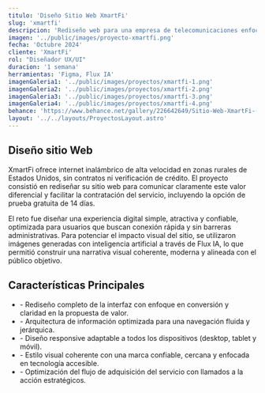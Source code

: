 ```yaml
---
titulo: 'Diseño Sitio Web XmartFi'
slug: 'xmartfi'
descripcion: 'Rediseño web para una empresa de telecomunicaciones enfocada en brindar conectividad a zonas rurales en Estados Unidos, con una propuesta visual clara, cercana y profesional, orientada a mejorar la experiencia de usuario, destacar sus planes de servicio y facilitar el proceso de suscripción desde cualquier dispositivo.'
imagen: '../public/images/proyecto-xmartfi.png'
fecha: 'Octubre 2024'
cliente: 'XmartFi'
rol: "Diseñador UX/UI"
duracion: '1 semana'
herramientas: 'Figma, Flux IA'
imagenGaleria1: '../public/images/proyectos/xmartfi-1.png'
imagenGaleria2: '../public/images/proyectos/xmartfi-2.png'
imagenGaleria3: '../public/images/proyectos/xmartfi-3.png'
imagenGaleria4: '../public/images/proyectos/xmartfi-4.png'
behance: 'https://www.behance.net/gallery/226642649/Sitio-Web-XmartFi-(Miami-USA-2024)'
layout: '../../layouts/ProyectosLayout.astro'
---
```


<h2 class="text-[var(--rojo-principal)] text-4xl font-semibold mb-8">
				Diseño sitio Web
			</h2>
			<p class="text-white text-lg">
				XmartFi ofrece internet inalámbrico de alta velocidad en zonas rurales de
                Estados Unidos, sin contratos ni verificación de crédito. El proyecto consistió 
                en rediseñar su sitio web para comunicar claramente este valor diferencial y 
                facilitar la contratación del servicio, incluyendo la opción de prueba gratuita 
                de 14 días.
			</p>
			<p class="text-white text-lg mt-4">
				El reto fue diseñar una experiencia digital simple, atractiva y confiable, optimizada 
                para usuarios que buscan conexión rápida y sin barreras administrativas. Para 
                potenciar el impacto visual del sitio, se utilizaron imágenes generadas con inteligencia 
                artificial a través de Flux IA, lo que permitió construir una narrativa visual coherente,
                 moderna y alineada con el público objetivo.
			</p>
			<h2
				class="text-[var(--rojo-principal)] text-4xl font-semibold mt-16 mb-8"
			>
				Características Principales
			</h2>
			<ul class="text-white text-lg">
				<li>
					- Rediseño completo de la interfaz con enfoque en conversión y claridad en la propuesta de valor.
				</li>
				<li>
					- Arquitectura de información optimizada para una navegación fluida y jerárquica.
				</li>
				<li>
					- Diseño responsive adaptable a todos los dispositivos (desktop, tablet y móvil).
				</li>
				<li>
					- Estilo visual coherente con una marca confiable, cercana y enfocada en tecnología accesible.
				</li>
				<li>
					- Optimización del flujo de adquisición del servicio con llamados a la acción estratégicos.
				</li>
			</ul>